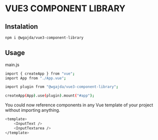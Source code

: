 # VUE3 COMPONENT LIBRARY

## Instalation

```sh
npm i @wgajda/vue3-component-library
```

## Usage

main.js

```sh
import { createApp } from "vue";
import App from "./App.vue";

import plugin from "@wgajda/vue3-component-library";

createApp(App).use(plugin).mount("#app");
```

You could now reference components in any Vue template of your project without importing anything.

```sh
<template>
    <InputText />
    <InputTextarea />
</template>
```
